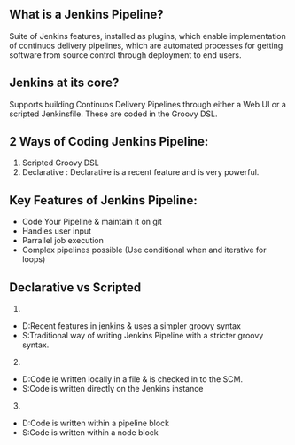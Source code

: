 ## What is a Jenkins Pipeline?

Suite of Jenkins features, installed as plugins, which enable implementation of 
continuos delivery pipelines, which are automated processes for getting software from 
source control through deployment to end users. 


## Jenkins at its core?

Supports building Continuos Delivery Pipelines through either a Web UI or a scripted 
Jenkinsfile. These are coded in the Groovy DSL. 

## 2 Ways of Coding Jenkins Pipeline: 

1. Scripted Groovy DSL
2. Declarative : Declarative is a recent feature and is very powerful.  

## Key Features of Jenkins Pipeline: 

- Code Your Pipeline & maintain it on git 
- Handles user input
- Parrallel job execution 
- Complex pipelines possible (Use conditional when and iterative for loops)


## Declarative vs Scripted 

1. 
- D:Recent features in jenkins & uses a simpler groovy syntax 
- S:Traditional way of writing Jenkins Pipeline with a stricter groovy syntax. 

2.
- D:Code ie written locally in a file & is checked in to the SCM. 
- S:Code is written directly on the Jenkins instance

3.
- D:Code is written within a pipeline block
- S:Code is written within a node block